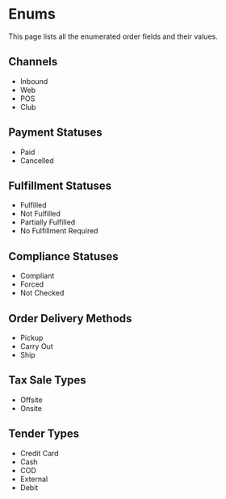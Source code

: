 # Enums

This page lists all the enumerated order fields and their values.

## Channels
- Inbound
- Web
- POS
- Club

## Payment Statuses
- Paid
- Cancelled

## Fulfillment Statuses
- Fulfilled
- Not Fulfilled
- Partially Fulfilled
- No Fulfillment Required

## Compliance Statuses
- Compliant
- Forced
- Not Checked

## Order Delivery Methods
- Pickup
- Carry Out
- Ship

## Tax Sale Types
- Offsite
- Onsite

## Tender Types
- Credit Card
- Cash
- COD
- External
- Debit